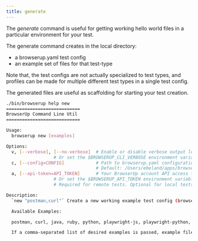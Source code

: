 ```yaml
---
title: generate
---
```

The *generate* command is useful for getting working hello world files in a
particular environment for your test.


The generate command creates in the local directory:
* a browserup.yaml test config
* an example set of files for that test-type

Note that, the test configs are not actually specialized to test types, and
profiles can be made for multiple different test types in a single test config.

The generated files are useful as scaffolding for starting your test creation.

```bash
./bin/browserup help new
============================
BrowserUp Command Line Util
============================

Usage:
  browserup new [examples]

Options:
  v, [--verbose], [--no-verbose]  # Enable or disable verbose output logging. Disabled by default.
				  # Or set the $BROWSERUP_CLI_VERBOSE environment variable.
  c, [--config=CONFIG]            # Path to browserup.yaml configuration file.
                                  # Default: /Users/ebeland/apps/browserup/cli/browserup.yaml
  a, [--api-token=API_TOKEN]      # Your BrowserUp account API access token.
				  # Or set the $BROWSERUP_API_TOKEN environment variable.
				  # Required for remote tests. Optional for local tests.

Description:
  `new "postman,curl"` Create a new working example test config (browserup.yaml).

  Available Examples:

  postman, curl, java, ruby, python, playwright-js, playwright-python, selenium-ruby, selenium-java, selenium-python, custom

  If a comma-separated list of desired examples is passed, example files for each type will be generated and included in the config.

```
